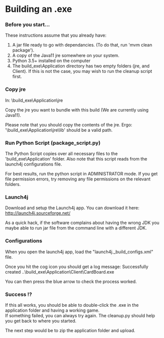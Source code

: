 # Building an .exe

### Before you start...

These instructions assume that you already have:

1) A jar file ready to go with dependancies. (To do that, run 'mvm clean package').
2) A copy of the Java11 jre somewhere on your system.
3) Python 3.5+ installed on the computer
4) The build_exe\Application directory has two empty folders (jre, and Client). If this is not the case, you may wish to run the cleanup script first.

### Copy jre

In:
	\build_exe\Application\jre 

Copy the jre you want to bundle with this build (We are currently using Java11). 

Please note that you should copy the contents of the jre. Ergo: '\build_exe\Application\jre\lib' should be a valid path.

### Run Python Script (package_script.py)

The Python Script copies over all necessary files to the 'build_exe\Application' folder. 
Also note that this script reads from the launch4j configurations file.

For best results, run the python script in ADMINISTRATOR mode. 
If you get file permission errors, try removing any file permissions on the relevant folders.

### Launch4j

Download and setup the Launch4j app. You can download it here: 
	http://launch4j.sourceforge.net/

As a quick hack, if the software complains about having the wrong JDK you maybe able to run jar file from the command line with a different JDK. 

### Configurations

When you open the launch4j app, load the "launch4j._build_configs.xml" file. 

Once you hit the cog icon you should get a log message:
	Successfully created ..\build_exe\Application\Client\CardBoard.exe

You can then press the blue arrow to check the process worked.
	
### Success !?

If this all works, you should be able to double-click the .exe in the application folder and having a working game.   
If something failed, you can always try again. The cleanup.py should help you get back to where you started.

The next step would be to zip the application folder and upload. 